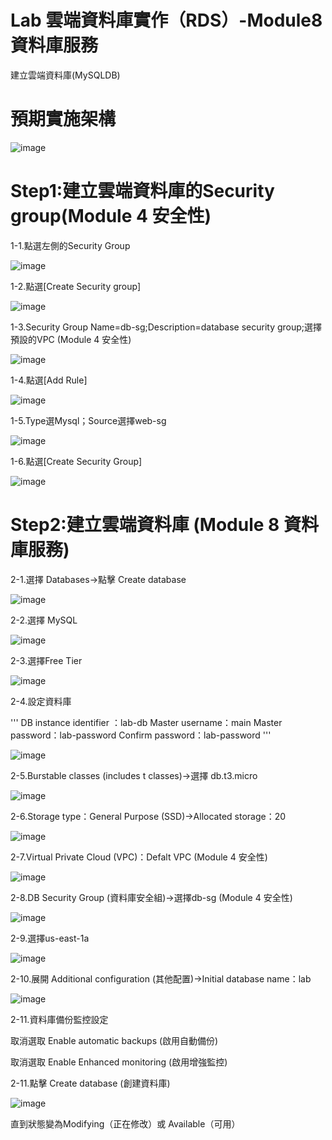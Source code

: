 #  Lab 雲端資料庫實作（RDS）-Module8 資料庫服務

建立雲端資料庫(MySQLDB)

# 預期實施架構

![image](https://user-images.githubusercontent.com/103306835/163801264-6e21b6ee-5fd6-4d29-9299-ce325e50b463.png)

# Step1:建立雲端資料庫的Security group(Module 4 安全性)

1-1.點選左側的Security Group

![image](https://user-images.githubusercontent.com/103306835/184651053-52c5d6c3-846f-4873-9bf1-ece6e3107416.png)

1-2.點選[Create Security group]

![image](https://user-images.githubusercontent.com/103306835/184651242-27c939a0-455e-43c7-894e-a6717dd7da54.png)

1-3.Security Group Name=db-sg;Description=database security group;選擇預設的VPC (Module 4 安全性)

![image](https://user-images.githubusercontent.com/103306835/184651696-cb8df758-c71b-47f2-8146-ebb9c0a6fdc4.png)

1-4.點選[Add Rule]

![image](https://user-images.githubusercontent.com/103306835/184651894-1ce8923e-9534-4fb6-b190-f370501690cb.png)

1-5.Type選Mysql；Source選擇web-sg

![image](https://user-images.githubusercontent.com/103306835/192962911-aa708a77-4050-497c-a064-30f912699a80.png)

1-6.點選[Create Security Group]

![image](https://user-images.githubusercontent.com/103306835/184652100-08e885ae-a0c7-4d13-97bb-3bc609212aec.png)


# Step2:建立雲端資料庫 (Module 8 資料庫服務)

2-1.選擇 Databases->點擊 Create database

![image](https://user-images.githubusercontent.com/103306835/166851850-0ac75d84-0c5a-4100-980c-594c16f98359.png)

2-2.選擇 MySQL

![image](https://user-images.githubusercontent.com/103306835/166851863-0d74cad0-fafa-46d9-93ed-97875242100f.png)

2-3.選擇Free Tier

![image](https://user-images.githubusercontent.com/103306835/166851891-d4bdc05f-55ae-41f1-ae49-ef24dd1a9894.png)

2-4.設定資料庫

'''
DB instance identifier ：lab-db
Master username：main
Master password：lab-password
Confirm password：lab-password
'''

![image](https://user-images.githubusercontent.com/103306835/166851904-f63ad32d-8a37-4119-92ec-c4d562fa20e9.png)

2-5.Burstable classes (includes t classes)->選擇 db.t3.micro

![image](https://user-images.githubusercontent.com/103306835/166851986-10cbb5d4-3c2b-46c4-9d6b-9f68a8c4ef50.png)

2-6.Storage type：General Purpose (SSD)->Allocated storage：20

![image](https://user-images.githubusercontent.com/103306835/166852007-4323f0ce-6fc9-4889-8e67-e156baf38cf7.png)

2-7.Virtual Private Cloud (VPC)：Defalt VPC (Module 4 安全性)

![image](https://user-images.githubusercontent.com/103306835/166852047-11c77aaf-9349-4d51-bad4-39e8d06a38ff.png)

2-8.DB Security Group (資料庫安全組)->選擇db-sg (Module 4 安全性)

![image](https://user-images.githubusercontent.com/103306835/184650770-926f3c1e-3ec3-4112-ab64-366566bd1779.png)

2-9.選擇us-east-1a

![image](https://user-images.githubusercontent.com/103306835/184650794-8848b88b-5277-4265-a0ee-c38d90b26c2e.png)


2-10.展開  Additional configuration (其他配置)->Initial database name：lab

![image](https://user-images.githubusercontent.com/103306835/166852134-8c733217-343b-47f2-a461-3578545457c7.png)

2-11.資料庫備份監控設定

取消選取 Enable automatic backups (啟用自動備份)

取消選取 Enable Enhanced monitoring (啟用增強監控)

2-11.點擊 Create database (創建資料庫)

![image](https://user-images.githubusercontent.com/103306835/166852184-a3222568-0874-4fec-a350-eed970b6293c.png)


直到狀態變為Modifying（正在修改）或 Available（可用）
